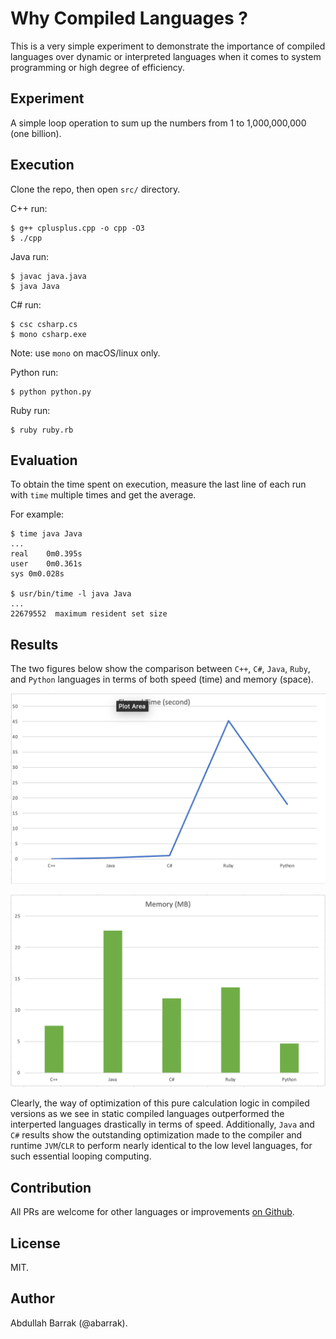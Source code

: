 # Why Compiled Languages ?

This is a very simple experiment to demonstrate the importance of compiled languages over dynamic or interpreted languages when it comes to system programming or high degree of efficiency.

## Experiment

A simple loop operation to sum up the numbers from 1 to 1,000,000,000 (one billion).

## Execution

Clone the repo, then open `src/` directory.

C++ run:
```shell
$ g++ cplusplus.cpp -o cpp -O3
$ ./cpp
```

Java run:
```shell
$ javac java.java
$ java Java
```

C# run:
```shell
$ csc csharp.cs
$ mono csharp.exe
```
Note: use `mono` on macOS/linux only.

Python run:
```shell
$ python python.py
```

Ruby run:
```shell
$ ruby ruby.rb
```

## Evaluation

To obtain the time spent on execution, measure the last line of each run with `time` multiple times and get the average.

For example:

```shell
$ time java Java
...
real	0m0.395s
user	0m0.361s
sys	0m0.028s

$ usr/bin/time -l java Java
...
22679552  maximum resident set size
```

## Results

The two figures below show the comparison between `C++`, `C#`, `Java`, `Ruby`, and `Python` languages in terms of both speed (time) and memory (space).

![1](https://github.com/abarrak/why-compiled-languages/blob/main/output/time.png?raw=true)

![2](https://github.com/abarrak/why-compiled-languages/blob/main/output/space.png?raw=true)

Clearly, the way of optimization of this pure calculation logic in compiled versions as we see in static compiled languages outperformed the interperted languages drastically in terms of speed. Additionally, `Java` and `C#` results show the outstanding optimization made to the compiler and runtime `JVM`/`CLR` to perform nearly identical to the low level languages, for such essential looping computing.

## Contribution

All PRs are welcome for other languages or improvements [on Github](https://github.com/abarrak/why-compiled-languages).

## License

MIT.

## Author

Abdullah Barrak (@abarrak).

